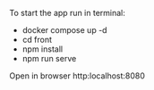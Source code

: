 To start the app run in terminal:
- docker compose up -d
- cd front
- npm install
- npm run serve

Open in browser http:localhost:8080
